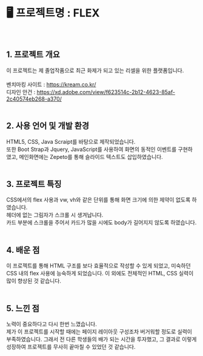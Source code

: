 # 🖥 프로젝트명 : FLEX
<br>

## 1. 프로젝트 개요
이 프로젝트는 제 졸업작품으로 최근 화제가 되고 있는 리셀을 위한 플랫폼입니다. <br><br>
벤치마킹 사이트 : https://kream.co.kr/ <br>
디자인 안건 : https://xd.adobe.com/view/f623514c-2b12-4623-85af-2c40574eb268-a370/ <br><br>

## 2. 사용 언어 및 개발 환경
HTML5, CSS, Java Scraipt를 바탕으로 제작되었습니다. <br>
또한 Boot Strap과 Jquery, JavaScript를 사용하여 화면의 동적인 이벤트를 구현하였고, 메인화면에는 Zepeto를 통해 슬라이드 텍스트도 삽입하였습니다. <br><br>

## 3. 프로젝트 특징
CSS에서의 flex 사용과 vw, vh와 같은 단위를 통해 화면 크기에 의한 제약이 없도록 하였습니다. <br>
헤더에 없는 그림자가 스크롤 시 생겨납니다. <br>
카드 부분에 스크롤을 주어서 카드가 많을 시에도 body가 길어지지 않도록 하였습니다. <br><br>

## 4. 배운 점
이 프로젝트를 통해 HTML 구조를 보다 효율적으로 작성할 수 있게 되었고, 미숙하던 CSS 내의 flex 사용에 능숙하게 되었습니다. 이 외에도 전체적인 HTML, CSS 실력이 많이 향상된 것 같습니다. <br><br>

## 5. 느낀 점
노력이 중요하다고 다시 한번 느꼈습니다. <br>
제가 이 프로젝트를 시작할 때에는 페이지 레이아웃 구성조차 버거워할 정도로 실력이 부족하였습니다. 그래서 전 다른 학생들의 배가 되는 시간을 투자했고, 그 결과로 이렇게 성장하여 프로젝트를 무사히 끝마칠 수 있었던 것 같습니다.